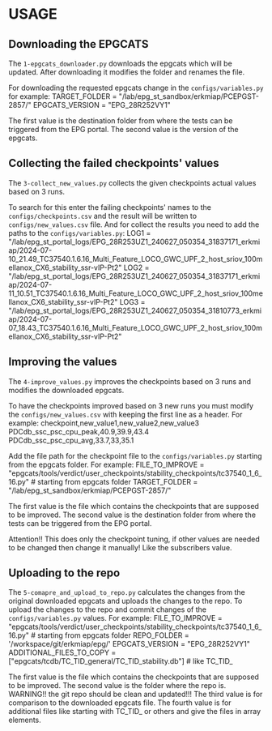 # USAGE
## Downloading the EPGCATS
The `1-epgcats_downloader.py` downloads the epgcats which will be updated. After downloading it modifies the folder and renames the file.

For downloading the requested epgcats change in the `configs/variables.py` for example: 
TARGET_FOLDER = "/lab/epg_st_sandbox/erkmiap/PCEPGST-2857/" 
EPGCATS_VERSION = "EPG_28R252VY1"

The first value is the destination folder from where the tests can be triggered from the EPG portal. 
The second value is the version of the epgcats.

## Collecting the failed checkpoints' values
The `3-collect_new_values.py` collects the given checkpoints actual values based on 3 runs.

To search for this enter the failing checkpoints' names to the `configs/checkpoints.csv` and the result will be written to `configs/new_values.csv` file.
And for collect the results you need to add the paths to the `configs/variables.py`:
LOG1 = "/lab/epg_st_portal_logs/EPG_28R253UZ1_240627_050354_31837171_erkmiap/2024-07-10_21.49_TC37540.1.6.16_Multi_Feature_LOCO_GWC_UPF_2_host_sriov_100mellanox_CX6_stability_ssr-vIP-Pt2"
LOG2 = "/lab/epg_st_portal_logs/EPG_28R253UZ1_240627_050354_31837171_erkmiap/2024-07-11_10.51_TC37540.1.6.16_Multi_Feature_LOCO_GWC_UPF_2_host_sriov_100mellanox_CX6_stability_ssr-vIP-Pt2"
LOG3 = "/lab/epg_st_portal_logs/EPG_28R253UZ1_240627_050354_31810773_erkmiap/2024-07-07_18.43_TC37540.1.6.16_Multi_Feature_LOCO_GWC_UPF_2_host_sriov_100mellanox_CX6_stability_ssr-vIP-Pt2"


## Improving the values
The `4-improve_values.py` improves the checkpoints based on 3 runs and modifies the downloaded epgcats.

To have the checkpoints improved based on 3 new runs you must modify the `configs/new_values.csv` with keeping the first line as a header. For example: 
checkpoint,new_value1,new_value2,new_value3 
PDCdb_ssc_psc_cpu_peak,40.9,39.9,43.4 
PDCdb_ssc_psc_cpu_avg,33.7,33,35.1

Add the file path for the checkpoint file to the `configs/variables.py` starting from the epgcats folder. For example: 
FILE_TO_IMPROVE = "epgcats/tools/verdict/user_checkpoints/stability_checkpoints/tc37540_1_6_16.py"  # starting from epgcats folder 
TARGET_FOLDER = "/lab/epg_st_sandbox/erkmiap/PCEPGST-2857/"

The first value is the file which contains the checkpoints that are supposed to be improved. 
The second value is the destination folder from where the tests can be triggered from the EPG portal.

Attention!! This does only the checkpoint tuning, if other values are needed to be changed then change it manually! Like the subscribers value.
 
 ## Uploading to the repo
The `5-comapre_and_upload_to_repo.py` calculates the changes from the original downloaded epgcats and uploads the changes to the repo.
To upload the changes to the repo and commit changes of the `configs/variables.py` values. For example: 
FILE_TO_IMPROVE = "epgcats/tools/verdict/user_checkpoints/stability_checkpoints/tc37540_1_6_16.py" # starting from epgcats folder 
REPO_FOLDER = '/workspace/git/erkmiap/epg/' 
EPGCATS_VERSION = "EPG_28R252VY1"
ADDITIONAL_FILES_TO_COPY = ["epgcats/tcdb/TC_TID_general/TC_TID_stability.db"]  # like TC_TID_

The first value is the file which contains the checkpoints that are supposed to be improved. 
The second value is the folder where the repo is. WARNING!! the git repo should be clean and updated!!! 
The third value is for comparison to the downloaded epgcats file.
The fourth value is for additional files like starting with TC_TID_ or others and give the files in array elements.
